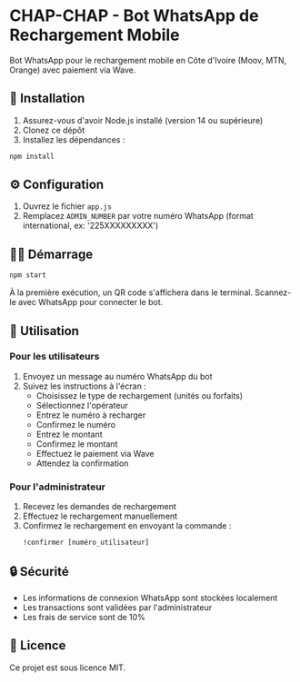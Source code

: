 # CHAP-CHAP - Bot WhatsApp de Rechargement Mobile

Bot WhatsApp pour le rechargement mobile en Côte d'Ivoire (Moov, MTN, Orange) avec paiement via Wave.

## 🚀 Installation

1. Assurez-vous d'avoir Node.js installé (version 14 ou supérieure)
2. Clonez ce dépôt
3. Installez les dépendances :
```bash
npm install
```

## ⚙️ Configuration

1. Ouvrez le fichier `app.js`
2. Remplacez `ADMIN_NUMBER` par votre numéro WhatsApp (format international, ex: '225XXXXXXXXX')

## 🏃‍♂️ Démarrage

```bash
npm start
```

À la première exécution, un QR code s'affichera dans le terminal. Scannez-le avec WhatsApp pour connecter le bot.

## 📱 Utilisation

### Pour les utilisateurs

1. Envoyez un message au numéro WhatsApp du bot
2. Suivez les instructions à l'écran :
   - Choisissez le type de rechargement (unités ou forfaits)
   - Sélectionnez l'opérateur
   - Entrez le numéro à recharger
   - Confirmez le numéro
   - Entrez le montant
   - Confirmez le montant
   - Effectuez le paiement via Wave
   - Attendez la confirmation

### Pour l'administrateur

1. Recevez les demandes de rechargement
2. Effectuez le rechargement manuellement
3. Confirmez le rechargement en envoyant la commande :
   ```
   !confirmer [numéro_utilisateur]
   ```

## 🔒 Sécurité

- Les informations de connexion WhatsApp sont stockées localement
- Les transactions sont validées par l'administrateur
- Les frais de service sont de 10%

## 📝 Licence

Ce projet est sous licence MIT. 